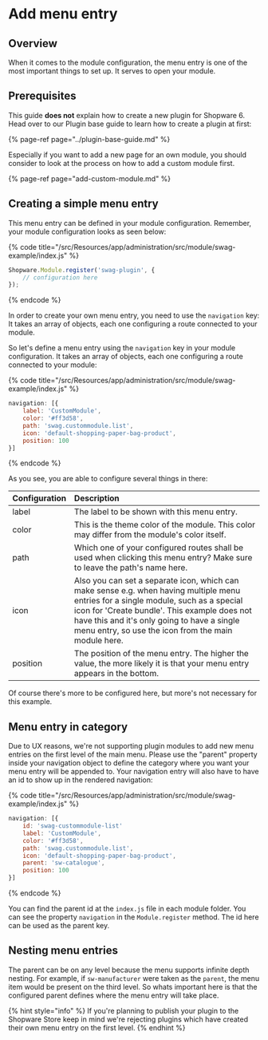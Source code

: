 # Add menu entry

## Overview

When it comes to the module configuration, the menu entry is one of the most important things to set up. It serves to open your module.

## Prerequisites

This guide **does not** explain how to create a new plugin for Shopware 6. Head over to our Plugin base guide to learn how to create a plugin at first:

{% page-ref page="../plugin-base-guide.md" %}

Especially if you want to add a new page for an own module, you should consider to look at the process on how to add a custom module first.

{% page-ref page="add-custom-module.md" %}

## Creating a simple menu entry

This menu entry can be defined in your module configuration. Remember, your module configuration looks as seen below:

{% code title="<plugin root>/src/Resources/app/administration/src/module/swag-example/index.js" %}
```javascript
Shopware.Module.register('swag-plugin', {
    // configuration here
});
```
{% endcode %}

In order to create your own menu entry, you need to use the `navigation` key: It takes an array of objects, each one configuring a route connected to your module.

So let's define a menu entry using the `navigation` key in your module configuration. It takes an array of objects, each one configuring a route connected to your module:

{% code title="<plugin root>/src/Resources/app/administration/src/module/swag-example/index.js" %}
```javascript
navigation: [{
    label: 'CustomModule',
    color: '#ff3d58',
    path: 'swag.custommodule.list',
    icon: 'default-shopping-paper-bag-product',
    position: 100
}]
```
{% endcode %}

As you see, you are able to configure several things in there:

| Configuration | Description |
| :--- | :--- |
| label | The label to be shown with this menu entry. |
| color | This  is the theme color of the module. This color may differ from the module's color itself. |
| path | Which one of your configured routes shall be used when clicking this menu entry? Make sure to leave the path's name here. |
| icon | Also you can set a separate icon, which can make sense e.g. when having multiple menu entries for a single module, such as a special icon for 'Create bundle'. This example does not have this and it's only going to have a single menu entry, so use the icon from the main module here. |
| position | The position of the menu entry. The higher the value, the more likely it is that your menu entry appears in the bottom. |

Of course there's more to be configured here, but more's not necessary for this example.

## Menu entry in category

Due to UX reasons, we're not supporting plugin modules to add new menu entries on the first level of the main menu. Please use the "parent" property inside your navigation object to define the category where you want your menu entry will be appended to. Your navigation entry will also have to have an id to show up in the rendered navigation:

{% code title="<plugin root>/src/Resources/app/administration/src/module/swag-example/index.js" %}
```javascript
navigation: [{
    id: 'swag-custommodule-list'
    label: 'CustomModule',
    color: '#ff3d58',
    path: 'swag.custommodule.list',
    icon: 'default-shopping-paper-bag-product',
    parent: 'sw-catalogue',
    position: 100
}]
```
{% endcode %}

You can find the parent id at the `index.js` file in each module folder. You can see the property `navigation` in the `Module.register` method. The id here can be used as the parent key.
    
## Nesting menu entries
    
The parent can be on any level because the menu supports infinite depth nesting. For example, if `sw-manufacturer` were taken as the `parent`, the menu item would be present on the third level. So whats important here is that the configured parent defines where the menu entry will take place.

{% hint style="info" %}
If you're planning to publish your plugin to the Shopware Store keep in mind we're rejecting plugins which have created their own menu entry on the first level.
{% endhint %}

